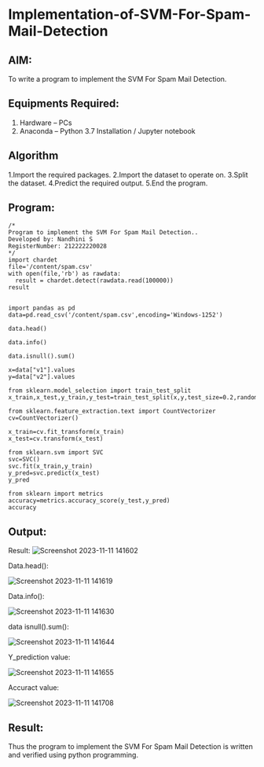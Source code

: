 # Implementation-of-SVM-For-Spam-Mail-Detection

## AIM:
To write a program to implement the SVM For Spam Mail Detection.

## Equipments Required:
1. Hardware – PCs
2. Anaconda – Python 3.7 Installation / Jupyter notebook

## Algorithm
1.Import the required packages.
2.Import the dataset to operate on.
3.Split the dataset.
4.Predict the required output.
5.End the program.

## Program:
```
/*
Program to implement the SVM For Spam Mail Detection..
Developed by: Nandhini S
RegisterNumber: 212222220028 
*/
import chardet
file='/content/spam.csv'
with open(file,'rb') as rawdata:
  result = chardet.detect(rawdata.read(100000))
result


import pandas as pd
data=pd.read_csv('/content/spam.csv',encoding='Windows-1252')

data.head()

data.info()

data.isnull().sum()

x=data["v1"].values
y=data["v2"].values

from sklearn.model_selection import train_test_split
x_train,x_test,y_train,y_test=train_test_split(x,y,test_size=0.2,random_state=0)

from sklearn.feature_extraction.text import CountVectorizer
cv=CountVectorizer()

x_train=cv.fit_transform(x_train)
x_test=cv.transform(x_test)

from sklearn.svm import SVC
svc=SVC()
svc.fit(x_train,y_train)
y_pred=svc.predict(x_test)
y_pred

from sklearn import metrics
accuracy=metrics.accuracy_score(y_test,y_pred)
accuracy
```

## Output:
Result:
    ![Screenshot 2023-11-11 141602](https://github.com/nandhu6523/Implementation-of-SVM-For-Spam-Mail-Detection/assets/123856724/c2ae8a3e-62ad-459d-9f47-e5890380536b)

Data.head():
  
  ![Screenshot 2023-11-11 141619](https://github.com/nandhu6523/Implementation-of-SVM-For-Spam-Mail-Detection/assets/123856724/8e1a0390-e9d1-4a4b-9fcf-925a9d400a30)

 Data.info():
 
  ![Screenshot 2023-11-11 141630](https://github.com/nandhu6523/Implementation-of-SVM-For-Spam-Mail-Detection/assets/123856724/2124ce7b-b2ff-49d2-bae9-887fad621783)

data isnull().sum():
 
  ![Screenshot 2023-11-11 141644](https://github.com/nandhu6523/Implementation-of-SVM-For-Spam-Mail-Detection/assets/123856724/9724df92-113a-41f5-a30b-3f06c6bf99ca)

Y_prediction value:
  
  ![Screenshot 2023-11-11 141655](https://github.com/nandhu6523/Implementation-of-SVM-For-Spam-Mail-Detection/assets/123856724/7e825c3d-2eaf-4b35-8fe0-cd617e63bbb5)

Accuract value:
 
  ![Screenshot 2023-11-11 141708](https://github.com/nandhu6523/Implementation-of-SVM-For-Spam-Mail-Detection/assets/123856724/150a95ad-8acd-4872-b942-a8fd5f4ad8bb)



## Result:
Thus the program to implement the SVM For Spam Mail Detection is written and verified using python programming.
